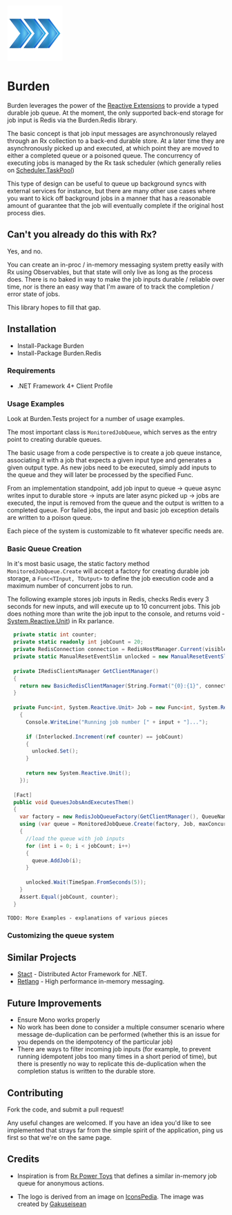 ![Logo](https://github.com/EastPoint/Burden/raw/master/logo-128.png)

# Burden

Burden leverages the power of the [Reactive Extensions](http://msdn.microsoft.com/en-us/data/gg577609) to provide a typed durable job queue.  At the moment, the only supported back-end storage for job input is Redis via the Burden.Redis library.

The basic concept is that job input messages are asynchronously relayed through an Rx collection to a back-end durable store.  At a later time they are asynchronously picked up and executed, at which point they are moved to either a completed queue or a poisoned queue.  The concurrency of executing jobs is managed by the Rx task scheduler (which generally relies on [Scheduler.TaskPool](http://msdn.microsoft.com/en-us/library/system.reactive.concurrency.scheduler.taskpool%28v=vs.103%29.aspx))

This type of design can be useful to queue up background syncs with external services for instance, but there are many other use cases where you want to kick off background jobs in a manner that has a reasonable amount of guarantee that the job will eventually complete if the original host process dies.

## Can't you already do this with Rx?

Yes, and no.  

You can create an in-proc / in-memory messaging system pretty easily with Rx using Observables, but that state will only live as long as the process does.  There is no baked in way to make the job inputs durable / reliable over time, nor is there an easy way that I'm aware of to track the completion / error state of jobs.

This library hopes to fill that gap.

## Installation

* Install-Package Burden
* Install-Package Burden.Redis

### Requirements

* .NET Framework 4+ Client Profile

### Usage Examples

Look at Burden.Tests project for a number of usage examples.

The most important class is ```MonitoredJobQueue```, which serves as the entry point to creating durable queues.

The basic usage from a code perspective is to create a job queue instance, associating it with a job that expects a given input type and generates a given output type.  As new jobs need to be executed, simply add inputs to the queue and they will later be processed by the specified Func<T>.

From an implementation standpoint, add job input to queue -> queue async writes input to durable store -> inputs are later async picked up -> jobs are executed, the input is removed from the queue and the output is written to a completed queue.  For failed jobs, the input and basic job exception details are written to a poison queue.

Each piece of the system is customizable to fit whatever specific needs are.


### Basic Queue Creation

In it's most basic usage, the static factory method ```MonitoredJobQueue.Create``` will accept a factory for creating durable job storage, a ```Func<TInput, TOutput>``` to define the job execution code and a maximum number of concurrent jobs to run.

The following example stores job inputs in Redis, checks Redis every 3 seconds for new inputs, and will execute up to 10 concurrent jobs.  This job does nothing more than write the job input to the console, and returns void - [System.Reactive.Unit](http://msdn.microsoft.com/en-us/library/system.reactive.unit%28v=vs.103%29.aspx)) in Rx parlance.

```csharp
  private static int counter;
  private static readonly int jobCount = 20;
  private RedisConnection connection = RedisHostManager.Current(visible: true);
  private static ManualResetEventSlim unlocked = new ManualResetEventSlim(false);

  private IRedisClientsManager GetClientManager()
  {
    return new BasicRedisClientManager(String.Format("{0}:{1}", connection.Host, connection.Port));
  }

  private Func<int, System.Reactive.Unit> Job = new Func<int, System.Reactive.Unit>(input =>
    {
      Console.WriteLine("Running job number [" + input + "]...");

      if (Interlocked.Increment(ref counter) == jobCount)
      {
        unlocked.Set();
      }
      
      return new System.Reactive.Unit();
    });

  [Fact]
  public void QueuesJobsAndExecutesThem()
  {
    var factory = new RedisJobQueueFactory(GetClientManager(), QueueNames.Default);
    using (var queue = MonitoredJobQueue.Create(factory, Job, maxConcurrentJobsToExecute: 10, pollingInterval: TimeSpan.FromSeconds(3)))
    {
      //load the queue with job inputs
      for (int i = 0; i < jobCount; i++)
      {
        queue.AddJob(i);
      }

      unlocked.Wait(TimeSpan.FromSeconds(5));
    }
    Assert.Equal(jobCount, counter);
  }
```

```TODO: More Examples - explanations of various pieces```

### Customizing the queue system 

## Similar Projects

* [Stact](https://github.com/phatboyg/Stact) - Distributed Actor Framework for .NET.  
* [Retlang](http://code.google.com/p/retlang/) - High performance in-memory messaging.

## Future Improvements

* Ensure Mono works properly
* No work has been done to consider a multiple consumer scenario where message de-duplication can be performed (whether this is an issue for you depends on the idempotency of the particular job)
* There are ways to filter incoming job inputs (for example, to prevent running idempotent jobs too many times in a short period of time), but there is presently no way to replicate this de-duplication when the completion status is written to the durable store.

## Contributing

Fork the code, and submit a pull request!  

Any useful changes are welcomed.  If you have an idea you'd like to see implemented that strays far from the simple spirit of the application, ping us first so that we're on the same page.

## Credits

* Inspiration is from [Rx Power Toys](http://rxpowertoys.codeplex.com/) that defines a similar in-memory job queue for anonymous actions.

* The logo is derived from an image on [IconsPedia](http://www.iconspedia.com/icon/rank-blue-icon-22265.html).  The image was created by [Gakuseisean](http://gakuseisean.deviantart.com/)
